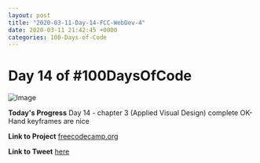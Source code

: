 ```yaml
---
layout: post
title: "2020-03-11-Day-14-FCC-WebDev-4"
date: 2020-03-11 21:42:45 +0000
categories: 100-Days-of-Code
---
```


# Day 14 of #100DaysOfCode
![Image](https://cdn.freecodecamp.org/platform/universal/fcc-twitter-1120X600-social-green.png)
<br/>

**Today's Progress**
Day 14 - chapter 3 (Applied Visual Design) complete OK-Hand keyframes are nice 
<br/>

**Link to Project**
[freecodecamp.org](https://freecodecamp.org)
<br/>

**Link to Tweet**
[here](https://twitter.com/prototowb/status/1237841116273111044)

